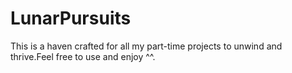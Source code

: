 # LunarPursuits
This is a haven crafted for all my part-time projects to unwind and thrive.Feel free to use and enjoy ^^.
